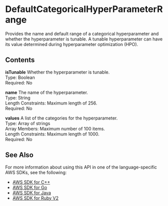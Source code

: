 # DefaultCategoricalHyperParameterRange<a name="API_DefaultCategoricalHyperParameterRange"></a>

Provides the name and default range of a categorical hyperparameter and whether the hyperparameter is tunable\. A tunable hyperparameter can have its value determined during hyperparameter optimization \(HPO\)\.

## Contents<a name="API_DefaultCategoricalHyperParameterRange_Contents"></a>

 **isTunable**   <a name="personalize-Type-DefaultCategoricalHyperParameterRange-isTunable"></a>
Whether the hyperparameter is tunable\.  
Type: Boolean  
Required: No

 **name**   <a name="personalize-Type-DefaultCategoricalHyperParameterRange-name"></a>
The name of the hyperparameter\.  
Type: String  
Length Constraints: Maximum length of 256\.  
Required: No

 **values**   <a name="personalize-Type-DefaultCategoricalHyperParameterRange-values"></a>
A list of the categories for the hyperparameter\.  
Type: Array of strings  
Array Members: Maximum number of 100 items\.  
Length Constraints: Maximum length of 1000\.  
Required: No

## See Also<a name="API_DefaultCategoricalHyperParameterRange_SeeAlso"></a>

For more information about using this API in one of the language\-specific AWS SDKs, see the following:
+  [AWS SDK for C\+\+](https://docs.aws.amazon.com/goto/SdkForCpp/personalize-2018-05-22/DefaultCategoricalHyperParameterRange) 
+  [AWS SDK for Go](https://docs.aws.amazon.com/goto/SdkForGoV1/personalize-2018-05-22/DefaultCategoricalHyperParameterRange) 
+  [AWS SDK for Java](https://docs.aws.amazon.com/goto/SdkForJava/personalize-2018-05-22/DefaultCategoricalHyperParameterRange) 
+  [AWS SDK for Ruby V2](https://docs.aws.amazon.com/goto/SdkForRubyV2/personalize-2018-05-22/DefaultCategoricalHyperParameterRange) 